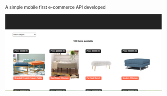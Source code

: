 A simple mobile first e-commerce API developed

<img src="https://github.com/horler408/e-commerce_api/blob/gh-pages/assets/Screenshot%20(27).png" />
